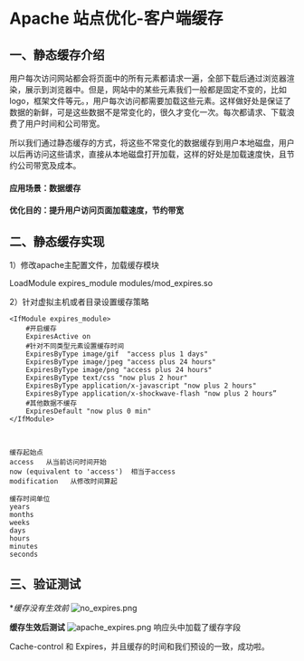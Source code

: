 # Apache 站点优化-客户端缓存

## 一、静态缓存介绍

用户每次访问网站都会将页面中的所有元素都请求一遍，全部下载后通过浏览器渲染，展示到浏览器中。但是，网站中的某些元素我们一般都是固定不变的，比如logo，框架文件等元。，用户每次访问都需要加载这些元素。这样做好处是保证了数据的新鲜，可是这些数据不是常变化的，很久才变化一次。每次都请求、下载浪费了用户时间和公司带宽。

所以我们通过静态缓存的方式，将这些不常变化的数据缓存到用户本地磁盘，用户以后再访问这些请求，直接从本地磁盘打开加载，这样的好处是加载速度快，且节约公司带宽及成本。

#### **应用场景：数据缓存**

#### **优化目的：提升用户访问页面加载速度，节约带宽**

## 二、静态缓存实现

1）修改apache主配置文件，加载缓存模块

LoadModule expires_module modules/mod_expires.so

2）针对虚拟主机或者目录设置缓存策略

```
<IfModule expires_module>
    #开启缓存
    ExpiresActive on
    #针对不同类型元素设置缓存时间
    ExpiresByType image/gif  "access plus 1 days"
    ExpiresByType image/jpeg "access plus 24 hours"
    ExpiresByType image/png "access plus 24 hours"
    ExpiresByType text/css "now plus 2 hour"
    ExpiresByType application/x-javascript "now plus 2 hours"
    ExpiresByType application/x-shockwave-flash "now plus 2 hours”
    #其他数据不缓存
    ExpiresDefault "now plus 0 min"
</IfModule>



缓存起始点
access   从当前访问时间开始
now (equivalent to 'access')  相当于access
modification   从修改时间算起

缓存时间单位
years
months
weeks
days
hours
minutes
seconds
```

## 三、验证测试

**缓存没有生效前*
![no_expires.png](https://www.zutuanxue.com:8000/static/media/images/2020/10/18/1603015493018.png)

**缓存生效后测试**
![apache_expires.png](https://www.zutuanxue.com:8000/static/media/images/2020/10/18/1603015511691.png)
响应头中加载了缓存字段

Cache-control 和 Expires，并且缓存的时间和我们预设的一致，成功啦。
